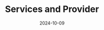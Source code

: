 ---
title: Services and Provider
date: 2024-10-09
type: landing

sections:
  - block: markdown
    content:
    	title: Services and Provider
    	subtitle: My subtitle
    	text: |
    		Add any **markdown** formatted content here - text, images, videos, galleries - and even HTML code!
    		
    		<iframe class="airtable-embed" src="https://airtable.com/embed/applO9hvRa7mWleNZ/shrjnkx6iKFyYw7wC?viewControls=on" frameborder="0" onmousewheel="" width="100%" height="533" style="background: transparent; border: 1px solid #ccc;"></iframe>
    design:
    	# See Page Builder docs for all section customization options.
    	# Choose how many columns the section has. Valid values: '1' or '2'.
    	columns: '1'
---